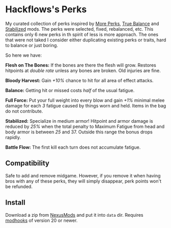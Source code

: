 # Hackflows's Perks

My curated collection of perks inspired by [More Perks][], [True Balance][] and [Stabilized][] mods. The perks were selected, fixed, rebalanced, etc. This contains only 6 new perks in th spirit of less is more approach. The ones that were not taked I consider either duplicating existing perks or traits, hard to balance or just boring.

So here we have:

**Flesh on The Bones:** If the bones are there the flesh will grow. Restores hitpoints at *double rate* unless any bones are broken. Old injuries are fine.

**Bloody Harvest:** Gain *+10%* chance to hit for all area of effect attacks.

**Balance:** Getting hit or missed costs *half* of the usual fatigue.

**Full Force:** Put your full weight into every blow and gain *+1%* minimal melee damage for each *3* fatigue caused by things worn and held. Items in the bag do not contribute.

**Stabilized:** Specialize in medium armor! Hitpoint and armor damage is reduced by *25%* when the total penalty to Maximum Fatigue from head and body armor is between *25* and 37. Outside this range the bonus drops rapidly. 

**Battle Flow:** The first kill each turn does not accumulate fatigue.


## Compatibility

Safe to add and remove midgame. However, if you remove it when having bros with any of these perks, they will simply disappear, perk points won't be refunded.


## Install

Download a zip from [NexusMods][] and put it into `data` dir. Requires [modhooks][] of version 20 or newer.


[NexusMods]: https://www.nexusmods.com/battlebrothers/mods/...
[modhooks]: https://www.nexusmods.com/battlebrothers/mods/42

[More Perks]: https://www.nexusmods.com/battlebrothers/mods/44
[True Balance]: https://www.nexusmods.com/battlebrothers/mods/333
[Stabilized]: https://www.nexusmods.com/battlebrothers/mods/525
